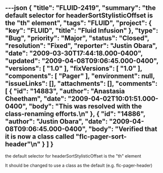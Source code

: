 ---json
{
  "title": "FLUID-2419",
  "summary": "the default selector for headerSortStylisticOffset is the \"th\" element",
  "tags": "FLUID",
  "project": {
    "key": "FLUID",
    "title": "Fluid Infusion"
  },
  "type": "Bug",
  "priority": "Major",
  "status": "Closed",
  "resolution": "Fixed",
  "reporter": "Justin Obara",
  "date": "2009-03-30T17:44:18.000-0400",
  "updated": "2009-04-08T09:06:45.000-0400",
  "versions": [
    "1.0"
  ],
  "fixVersions": [
    "1.0"
  ],
  "components": [
    "Pager"
  ],
  "environment": null,
  "issueLinks": [],
  "attachments": [],
  "comments": [
    {
      "id": "14883",
      "author": "Anastasia Cheetham",
      "date": "2009-04-02T10:01:51.000-0400",
      "body": "This was resolved with the class-renaming efforts.\n"
    },
    {
      "id": "14886",
      "author": "Justin Obara",
      "date": "2009-04-08T09:06:45.000-0400",
      "body": "Verified that it is now a class called \"flc-pager-sort-header\"\n"
    }
  ]
}
---
the default selector for headerSortStylisticOffset is the "th" element

It should be changed to use a class as the default (e.g. flc-pager-header)

        